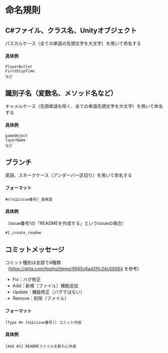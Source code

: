 # 命名規則

## C#ファイル、クラス名、Unityオブジェクト
パスカルケース（全ての単語の先頭文字を大文字）を用いて命名する

#### 具体例
```
PlayerBullet
FirstDispTime
など
```

## 識別子名（変数名、メソッド名など）
キャメルケース（先頭単語を除く、全ての単語先頭文字を大文字）を用いて命名する

#### 具体例
```
gameObject
layerName
など
```

## ブランチ
英語、スネークケース（アンダーバー区切り）を用いて命名する

#### フォーマット
```
#n(nはissue番号)_英単語
```

#### 具体例
（issue番号1の「READMEを作成する」というissueの場合）
```
#1_create_readme
```

## コミットメッセージ
コミット種別は全部で4種類（https://qiita.com/itosho/items/9565c6ad2ffc24c09364 を参考）
- Fix：バグ修正
- Add：新規（ファイル）機能追加
- Update：機能修正（バグではない）
- Remove：削除（ファイル）

#### フォーマット
```
[Type #n (nはissue番号)] コミット内容
```

#### 具体例
```
[Add #1] READMEファイルを新たに作成
```
